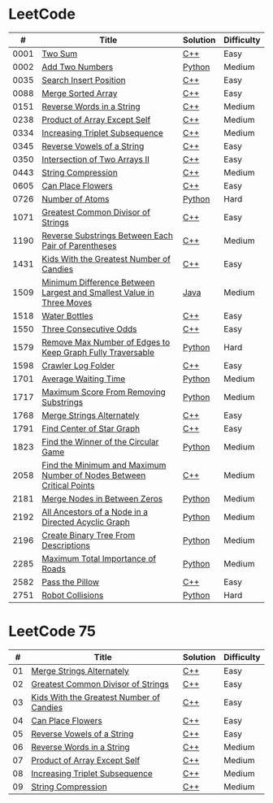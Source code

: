 LeetCode
========
| # | Title | Solution | Difficulty |
|---| ----- | -------- | ---------- |
|0001|[Two Sum](https://leetcode.com/problems/two-sum/) | [C++](https://github.com/mykhailoko/LeetCode/blob/main/0001-two-sum/0001-two-sum.cpp) |Easy|
|0002|[Add Two Numbers](https://leetcode.com/problems/add-two-numbers/) | [Python](https://github.com/mykhailoko/LeetCode/blob/main/0002-add-two-numbers/0002-add-two-numbers.py) |Medium|
|0035|[Search Insert Position](https://leetcode.com/problems/search-insert-position/) | [C++](https://github.com/mykhailoko/LeetCode/blob/main/0035-search-insert-position/0035-search-insert-position.cpp) |Easy|
|0088|[Merge Sorted Array](https://leetcode.com/problems/merge-sorted-array/) | [C++](https://github.com/mykhailoko/LeetCode/blob/main/0088-merge-sorted-array/0088-merge-sorted-array.cpp) |Easy|
|0151|[Reverse Words in a String](https://leetcode.com/problems/reverse-words-in-a-string/) | [C++](https://github.com/mykhailoko/LeetCode/blob/main/0151-reverse-words-in-a-string/0151-reverse-words-in-a-string.cpp) |Medium|
|0238|[Product of Array Except Self](https://leetcode.com/problems/product-of-array-except-self/) | [C++](https://github.com/mykhailoko/LeetCode/blob/main/0238-product-of-array-except-self/0238-product-of-array-except-self.cpp) |Medium|
|0334|[Increasing Triplet Subsequence](https://leetcode.com/problems/increasing-triplet-subsequence/) | [C++](https://github.com/mykhailoko/LeetCode/blob/main/0334-increasing-triplet-subsequence/0334-increasing-triplet-subsequence.cpp) |Medium|
|0345|[Reverse Vowels of a String](https://leetcode.com/problems/reverse-vowels-of-a-string/) | [C++](https://github.com/mykhailoko/LeetCode/blob/main/0345-reverse-vowels-of-a-string/0345-reverse-vowels-of-a-string.cpp) |Easy|
|0350|[Intersection of Two Arrays II](https://leetcode.com/problems/intersection-of-two-arrays-ii/) | [C++](https://github.com/mykhailoko/LeetCode/blob/main/0350-intersection-of-two-arrays-II/0350-intersection-of-two-arrays-II.cpp) |Easy|
|0443|[String Compression](https://leetcode.com/problems/string-compression/) | [C++](https://github.com/mykhailoko/LeetCode/blob/main/0443-string-compression/0443-string-compression.cpp) |Medium|
|0605|[Can Place Flowers](https://leetcode.com/problems/can-place-flowers/) | [C++](https://github.com/mykhailoko/LeetCode/blob/main/0605-can-place-flowers/0605-can-place-flowers.cpp) |Easy|
|0726|[Number of Atoms](https://leetcode.com/problems/number-of-atoms/) | [Python](https://github.com/mykhailoko/LeetCode/blob/main/0726-number-of-atoms/0726-number-of-atoms.py) |Hard|
|1071|[Greatest Common Divisor of Strings](https://leetcode.com/problems/greatest-common-divisor-of-strings/) | [C++](https://github.com/mykhailoko/LeetCode/blob/main/1071-greatest-common-divisor-of-strings/1071-greatest-common-divisor-of-strings.cpp) |Easy|
|1190|[Reverse Substrings Between Each Pair of Parentheses](https://leetcode.com/problems/reverse-substrings-between-each-pair-of-parentheses/) | [C++](https://github.com/mykhailoko/LeetCode/blob/main/1190-reverse-substrings-between-each-pair-of-parentheses/1190-reverse-substrings-between-each-pair-of-parentheses.cpp) |Medium|
|1431|[Kids With the Greatest Number of Candies](https://leetcode.com/problems/kids-with-the-greatest-number-of-candies/) | [C++](https://github.com/mykhailoko/LeetCode/blob/main/1431-kids-with-the-greatest-number-of-candies/1431-kids-with-the-greatest-number-of-candies.cpp) |Easy|
|1509|[Minimum Difference Between Largest and Smallest Value in Three Moves](https://leetcode.com/problems/minimum-difference-between-largest-and-smallest-value-in-three-moves/) | [Java](https://github.com/mykhailoko/LeetCode/blob/main/1509-minimum-difference-between-largest-and-smallest-value-in-three-moves/1509-minimum-difference-between-largest-and-smallest-value-in-three-moves.java) |Medium|
|1518|[Water Bottles](https://leetcode.com/problems/water-bottles/) | [C++](https://github.com/mykhailoko/LeetCode/blob/main/1518-water-bottles/1518-water-bottles.cpp) |Easy|
|1550|[Three Consecutive Odds](https://leetcode.com/problems/three-consecutive-odds/) | [C++](https://github.com/mykhailoko/LeetCode/blob/main/1550-three-consecutive-odds/1550-three-consecutive-odds.cpp) |Easy|
|1579|[Remove Max Number of Edges to Keep Graph Fully Traversable](https://leetcode.com/problems/remove-max-number-of-edges-to-keep-graph-fully-traversable/) | [Python](https://github.com/mykhailoko/LeetCode/blob/main/1579-remove-max-number-of-edges-to-keep-graph-fully-traversable/1579-remove-max-number-of-edges-to-keep-graph-fully-traversable.py) |Hard|
|1598|[Crawler Log Folder](https://leetcode.com/problems/crawler-log-folder/) | [C++](https://github.com/mykhailoko/LeetCode/blob/main/1598-crawler-log-folder/1598-crawler-log-folder.cpp) |Easy|
|1701|[Average Waiting Time](https://leetcode.com/problems/average-waiting-time/) | [Python](https://github.com/mykhailoko/LeetCode/blob/main/1701-average-waiting-time/1701-average-waiting-time.py) |Medium|
|1717|[Maximum Score From Removing Substrings](https://leetcode.com/problems/maximum-score-from-removing-substrings/) | [Python](https://github.com/mykhailoko/LeetCode/blob/main/1717-maximum-score-from-removing-substrings/1717-maximum-score-from-removing-substrings.py) |Medium|
|1768|[Merge Strings Alternately](https://leetcode.com/problems/merge-strings-alternately/) | [C++](https://github.com/mykhailoko/LeetCode/blob/main/1768-merge-strings-alternately/1768-merge-strings-alternately.cpp) |Easy|
|1791|[Find Center of Star Graph](https://leetcode.com/problems/find-center-of-star-graph/) | [C++](https://github.com/mykhailoko/LeetCode/blob/main/1791-find-center-of-star-graph/1791-find-center-of-star-graph.cpp) |Easy|
|1823|[Find the Winner of the Circular Game](https://leetcode.com/problems/find-the-winner-of-the-circular-game/) | [Python](https://github.com/mykhailoko/LeetCode/blob/main/1823-find-the-winner-of-the-circular-game/1823-find-the-winner-of-the-circular-game.py) |Medium|
|2058|[Find the Minimum and Maximum Number of Nodes Between Critical Points](https://leetcode.com/problems/find-the-minimum-and-maximum-number-of-nodes-between-critical-points/) | [C++](https://github.com/mykhailoko/LeetCode/blob/main/2058-find-the-minimum-and-maximum-number-of-nodes-between-critical-points/2058-find-the-minimum-and-maximum-number-of-nodes-between-critical-points.cpp) |Medium|
|2181|[Merge Nodes in Between Zeros](https://leetcode.com/problems/merge-nodes-in-between-zeros/) | [Python](https://github.com/mykhailoko/LeetCode/blob/main/2181-merge-nodes-in-between-zeros/2181-merge-nodes-in-between-zeros.py) |Medium|
|2192|[All Ancestors of a Node in a Directed Acyclic Graph](https://leetcode.com/problems/all-ancestors-of-a-node-in-a-directed-acyclic-graph/) | [Python](https://github.com/mykhailoko/LeetCode/blob/main/2191-all-ancestors-of-a-node-in-a-directed-acyclic-graph/2191-all-ancestors-of-a-node-in-a-directed-acyclic-graph.py) |Medium|
|2196|[Create Binary Tree From Descriptions](https://leetcode.com/problems/create-binary-tree-from-descriptions/) | [Python](https://github.com/mykhailoko/LeetCode/blob/main/2196-create-binary-tree-from-descriptions/2196-create-binary-tree-from-descriptions.py) |Medium|
|2285|[Maximum Total Importance of Roads](https://leetcode.com/problems/maximum-total-importance-of-roads/) | [Python](https://github.com/mykhailoko/LeetCode/blob/main/2285-maximum-total-importance-of-roads/2285-maximum-total-importance-of-roads.py) |Medium|
|2582|[Pass the Pillow](https://leetcode.com/problems/pass-the-pillow/) | [C++](https://github.com/mykhailoko/LeetCode/blob/main/2582-pass-the-pillow/2582-pass-the-pillow.cpp) |Easy|
|2751|[Robot Collisions](https://leetcode.com/problems/robot-collisions/) | [Python](https://github.com/mykhailoko/LeetCode/blob/main/2751-robot-collisions/2751-robot-collisions.py) |Hard|


LeetCode 75
========
| # | Title | Solution | Difficulty |
|---| ----- | -------- | ---------- |
|01|[Merge Strings Alternately](https://leetcode.com/problems/merge-strings-alternately/) | [C++](https://github.com/mykhailoko/LeetCode/blob/main/1768-merge-strings-alternately/1768-merge-strings-alternately.cpp) |Easy|
|02|[Greatest Common Divisor of Strings](https://leetcode.com/problems/greatest-common-divisor-of-strings/) | [C++](https://github.com/mykhailoko/LeetCode/blob/main/1071-greatest-common-divisor-of-strings/1071-greatest-common-divisor-of-strings.cpp) |Easy|
|03|[Kids With the Greatest Number of Candies](https://leetcode.com/problems/kids-with-the-greatest-number-of-candies/) | [C++](https://github.com/mykhailoko/LeetCode/blob/main/1431-kids-with-the-greatest-number-of-candies/1431-kids-with-the-greatest-number-of-candies.cpp) |Easy|
|04|[Can Place Flowers](https://leetcode.com/problems/can-place-flowers/) | [C++](https://github.com/mykhailoko/LeetCode/blob/main/0605-can-place-flowers/0605-can-place-flowers.cpp) |Easy|
|05|[Reverse Vowels of a String](https://leetcode.com/problems/reverse-vowels-of-a-string/) | [C++](https://github.com/mykhailoko/LeetCode/blob/main/0345-reverse-vowels-of-a-string/0345-reverse-vowels-of-a-string.cpp) |Easy|
|06|[Reverse Words in a String](https://leetcode.com/problems/reverse-words-in-a-string/) | [C++](https://github.com/mykhailoko/LeetCode/blob/main/0151-reverse-words-in-a-string/0151-reverse-words-in-a-string.cpp) |Medium|
|07|[Product of Array Except Self](https://leetcode.com/problems/product-of-array-except-self/) | [C++](https://github.com/mykhailoko/LeetCode/blob/main/0238-product-of-array-except-self/0238-product-of-array-except-self.cpp) |Medium|
|08|[Increasing Triplet Subsequence](https://leetcode.com/problems/increasing-triplet-subsequence/) | [C++](https://github.com/mykhailoko/LeetCode/blob/main/0334-increasing-triplet-subsequence/0334-increasing-triplet-subsequence.cpp) |Medium|
|09|[String Compression](https://leetcode.com/problems/string-compression/) | [C++](https://github.com/mykhailoko/LeetCode/blob/main/0443-string-compression/0443-string-compression.cpp) |Medium|

